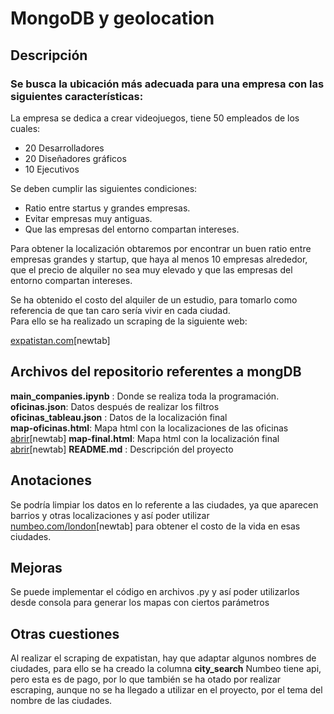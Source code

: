 # MongoDB y geolocation

## Descripción

### Se busca la ubicación más adecuada para una empresa con las siguientes características:

La empresa se dedica a crear videojuegos, tiene 50 empleados de los cuales:

* 20 Desarrolladores
* 20 Diseñadores gráficos
* 10 Ejecutivos  

Se deben cumplir las siguientes condiciones:

* Ratio entre startus y grandes empresas.
* Evitar empresas muy antiguas.
* Que las empresas del entorno compartan intereses.

Para obtener la localización obtaremos por encontrar un buen ratio entre empresas grandes y startup, que haya al menos 10 empresas alrededor, que el precio de alquiler no sea muy elevado y que las empresas del entorno compartan intereses.

Se ha obtenido el costo del alquiler de un estudio, para tomarlo como referencia de que tan caro sería vivir en cada ciudad.  
Para ello se ha realizado un scraping de la siguiente web:  

[expatistan.com](https://www.expatistan.com/price/studio-rent-normal-area/ciudad)[newtab]  

## Archivos del repositorio referentes a mongDB

**main_companies.ipynb** : Donde se realiza toda la programación.  
**oficinas.json**: Datos después de realizar los filtros  
**oficinas_tableau.json** : Datos de la localización final  
**map-oficinas.html**: Mapa html con la localizaciones de las oficinas [abrir](http://gmd.ovh/temp/map-oficinas.html)[newtab]
**map-final.html**: Mapa html con la localización final [abrir](http://gmd.ovh/temp/map-final.html)[newtab]
**README.md** : Descripción del proyecto  

## Anotaciones
Se podría limpiar los datos en lo referente a las ciudades, ya que aparecen barrios y otras localizaciones
y así poder utilizar [numbeo.com/london](https://www.numbeo.com/cost-of-living/in/London)[newtab] para obtener el costo de la vida
en esas ciudades.

## Mejoras
Se puede implementar el código en archivos .py y así poder utilizarlos desde consola
para generar los mapas con ciertos parámetros

## Otras cuestiones
Al realizar el scraping de expatistan, hay que adaptar algunos nombres de ciudades, para ello se ha creado la columna **city_search**
Numbeo tiene api, pero esta es de pago, por lo que también se ha otado por realizar escraping, aunque no se ha llegado a utilizar en el
proyecto, por el tema del nombre de las ciudades.
